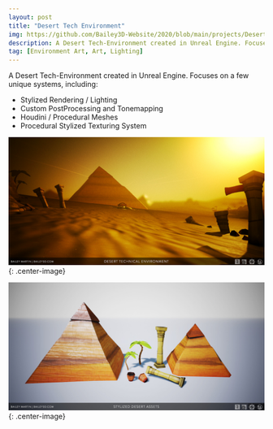 ```yaml
---
layout: post
title: "Desert Tech Environment"
img: https://github.com/Bailey3D-Website/2020/blob/main/projects/Desert/thumb.gif?raw=true
description: A Desert Tech-Environment created in Unreal Engine. Focuses on a few unique systems such as stylized rendering, houdini proceduralism, procedural texturing.
tag: [Environment Art, Art, Lighting]
---
```

A Desert Tech-Environment created in Unreal Engine. Focuses on a few unique systems, including:

- Stylized Rendering / Lighting
- Custom PostProcessing and Tonemapping
- Houdini / Procedural Meshes
- Procedural Stylized Texturing System


![Image](https://github.com/Bailey3D-Website/2020/blob/main/projects/Desert/bailey-martin-render-desert-main-1.jpg?raw=true){: .center-image}

![Image](https://github.com/Bailey3D-Website/2020/blob/main/projects/Desert/bailey-martin-render-desert-props.jpg?raw=true){: .center-image}